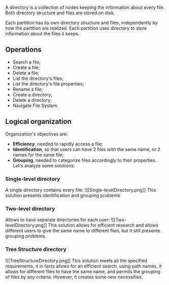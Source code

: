 A directory is a collection of nodes keeping the information about every file.
Both directory structure and files are stored on disk.

Each partition has its own directory structure and files, independently by how the partition are realized.
Each partition uses directory to store information about the files it keeps.

## Operations
- Search a file;
- Create a file;
- Delete a file;
- List the directory's files;
- List the directory's file properties;
- Rename a file;
- Create a directory;
- Delete a directory;
- Navigate File System.

## Logical organization
Organization's objectives are:
- **Efficiency**, needed to rapidly access a file;
- **Identification**, so that users can have 2 files with the same name, or 2 names for the same file;
- **Grouping**, needed to categorize files accordingly to their properties.
Let's analyze some solutions:

### Single-level directory
A single directory contains every file:
![[Single-levelDirectory.png]]
This solution presents identification and grouping problems

### Two-level directory
Allows to have separate directories for each user:
![[Two-levelDirectory.png]]
This solution allows for efficient research and allows different users to give the same name to different files, but it still presents grouping problems.

### Tree Structure directory

![[TreeStructureDirectory.png]]
This solution meets all the specified requirements, it in facts allows for an efficient search, using path names, it allows for different files to have the same name, and permits the grouping of files by any criteria. However, it creates some new necessities.
